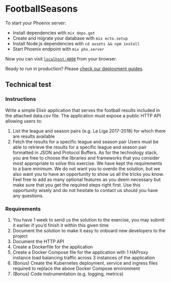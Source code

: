 # FootballSeasons

To start your Phoenix server:

  * Install dependencies with `mix deps.get`
  * Create and migrate your database with `mix ecto.setup`
  * Install Node.js dependencies with `cd assets && npm install`
  * Start Phoenix endpoint with `mix phx.server`

Now you can visit [`localhost:4000`](http://localhost:4000) from your browser.

Ready to run in production? Please [check our deployment guides](https://hexdocs.pm/phoenix/deployment.html).

## Technical test

### Instructions

Write a simple Elixir application that serves the football results included in the attached data.csv file.
The application must expose a public HTTP API allowing users to:
1. List the league and season pairs (e.g. La Liga 2017-2018) for which there are results available
2. Fetch the results for a specific league and season pair
Users must be able to retrieve the results for a specific league and season pair formatted in JSON and Protocol Buffers.
As for the technology stack, you are free to choose the libraries and frameworks that you consider most appropriate to solve this exercise.
We have kept the requirements to a bare minimum. 
We do not want you to overdo the solution, but we also want you to have an opportunity to show us all the tricks you know. 
Feel free to add as many optional features as you deem necessary but make sure that you get the required steps right first. 
Use this opportunity wisely and do not hesitate to contact us should you have any questions.

### Requirements

1. You have 1 week to send us the solution to the exercise, you may submit it earlier if you’d
finish it within this given time
2. Document the solution to make it easy to onboard new developers to the project
3. Document the HTTP API
4. Create a Dockerfile for the application
5. Create a Docker Compose file for the application with 1 HAProxy instance load balancing
traffic across 3 instances of the application
6. (Bonus) Create the Kubernetes deployment, service and ingress files required to replace the
above Docker Compose environment
7. (Bonus) Code instrumentation (e.g. logging, metrics)
